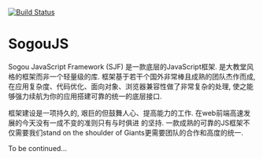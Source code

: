 [![Build Status](https://travis-ci.org/Saber-Team/SogouJS.svg?branch=master)](https://travis-ci.org/Saber-Team/SogouJS)

SogouJS
=======

Sogou JavaScript Framework (SJF) 是一款底层的JavaScript框架. 是大教堂风格的框架而非一个轻量级的库.
框架基于若干个国外非常棒且成熟的团队杰作而成, 在应用复杂度、代码优化、面向对象、浏览器兼容性做了非常复杂的处理,
使之能够强力续航为你的应用搭建可靠的统一的底层接口.

框架建设是一项持久的, 艰巨的但鼓舞人心、提高能力的工作. 在web前端高速发展的今天没有一成不变的准则只有与时俱进
的坚持. 一款成熟的可靠的JS框架不仅需要我们stand on the shoulder of Giants更需要团队的合作和高度的统一.

To be continued...
